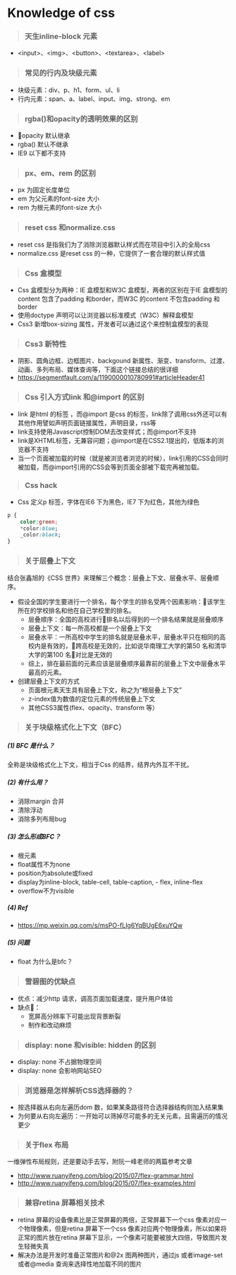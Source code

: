 # Knowledge of css
> ### 天生inline-block 元素
- \<input>、\<img>、\<button>、\<textarea>、\<label>
> ### 常见的行内及块级元素
- 块级元素：div、p、h1、form、ul、li
- 行内元素：span、a、label、input、img、strong、em
> ### rgba()和opacity的透明效果的区别
- opacity 默认继承
- rgba() 默认不继承
- IE9 以下都不支持

> ### px、em、rem 的区别
- px 为固定长度单位
- em 为父元素的font-size 大小
- rem 为根元素的font-size 大小

> ### reset css 和normalize.css
- reset css 是指我们为了消除浏览器默认样式而在项目中引入的全局css
- normalize.css 是reset css 的一种，它提供了一套合理的默认样式值

> ### Css 盒模型
- Css 盒模型分为两种：IE 盒模型和W3C 盒模型，两者的区别在于IE 盒模型的content 包含了padding 和border，而W3C 的content 不包含padding 和border
- 使用doctype 声明可以让浏览器以标准模式（W3C）解释盒模型
- Css3 新增box-sizing 属性，开发者可以通过这个来控制盒模型的表现

> ### Css3 新特性
- 阴影、圆角边框、边框图片、backgound 新属性、渐变、transform、过渡、动画、多列布局、媒体查询等，下面这个链接总结的很详细
- https://segmentfault.com/a/1190000010780991#articleHeader41

> ### Css 引入方式link 和@import 的区别
- link 是html 的标签 ，而@import 是css 的标签，link除了调用css外还可以有其他作用譬如声明页面链接属性，声明目录，rss等
- link支持使用Javascript控制DOM去改变样式；而@import不支持
- link是XHTML标签，无兼容问题；@import是在CSS2.1提出的，低版本的浏览器不支持
- 当一个页面被加载的时候（就是被浏览者浏览的时候），link引用的CSS会同时被加载，而@import引用的CSS会等到页面全部被下载完再被加载。

> ### Css hack
- Css 定义p 标签，字体在IE6 下为黑色，IE7 下为红色，其他为绿色
```css
p {
    color:green;
    *color:blue;
    _color:black;
}
```

> ### 关于层叠上下文
结合张鑫旭的《CSS 世界》来理解三个概念：层叠上下文、层叠水平、层叠顺序。
- 假设全国的学生要进行一个排名，每个学生的排名受两个因素影响：该学生所在的学校排名和他在自己学校里的排名。
    - 层叠顺序：全国的高校进行排名以后得到的一个排名结果就是层叠顺序
    - 层叠上下文：每一所高校都是一个层叠上下文
    - 层叠水平：一所高校中学生的排名就是层叠水平，层叠水平只在相同的高校内是有效的，跨高校是无效的，比如说华南理工大学的第50 名和清华大学的第100 名对比是无效的
    - 综上，排在最前面的元素应该是层叠顺序最靠前的层叠上下文中层叠水平最高的元素。
- 创建层叠上下文的方式
    - 页面根元素天生具有层叠上下文，称之为“根层叠上下文”
    - z-index值为数值的定位元素的传统层叠上下文
    - 其他CSS3属性(flex、opacity、transform 等）

> ### 关于块级格式化上下文（BFC）
##### (1) BFC 是什么？
全称是块级格式化上下文，相当于Css 的结界，结界内外互不干扰。
##### (2) 有什么用？
- 消除margin 合并
- 清除浮动
- 消除多列布局bug
##### (3) 怎么形成BFC？
- 根元素
- float属性不为none
- position为absolute或fixed
- display为inline-block, table-cell, table-caption, - flex, inline-flex
- overflow不为visible
##### (4) Ref
- https://mp.weixin.qq.com/s/msPO-fLlg6YqBUgE6xuYQw

##### (5) 问题
- float 为什么是bfc？

> ### 雪碧图的优缺点
- 优点：减少http 请求，调高页面加载速度，提升用户体验
- 缺点：
    - 宽屏高分辨率下可能出现背景断裂
    - 制作和改动麻烦

> ### display: none 和visible: hidden 的区别
- display: none 不占据物理空间
- display: none 会影响网站SEO

> ### 浏览器是怎样解析CSS选择器的？
- 按选择器从右向左遍历dom 数，如果某条路径符合选择器结构则加入结果集
- 为何要从右向左遍历：一开始可以筛掉尽可能多的无关元素，且需遍历的情况更少

> ### 关于flex 布局
一维弹性布局规则，还是要动手去写，附阮一峰老师的两篇参考文章
- http://www.ruanyifeng.com/blog/2015/07/flex-grammar.html
- http://www.ruanyifeng.com/blog/2015/07/flex-examples.html

> ### 兼容retina 屏幕相关技术
- retina 屏幕的设备像素比是正常屏幕的两倍，正常屏幕下一个css 像素对应一个物理像素，但是retina 屏幕下一个css 像素对应两个物理像素，所以如果将正常的图片放在retina 屏幕下显示，一个像素可能要被放大四倍，导致图片发生轻微失真
- 解决办法是开发时准备正常图片和@2x 图两种图片，通过js 或者image-set 或者@media 查询来选择性地加载不同的图片